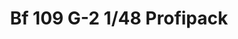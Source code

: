 ---
layout: product
title: "Bf 109 G-2 1/48 Profipack"
price: "3800" 
desc: "Maketa"
img_path: "/assets/img/82165.webp"
brand: "EDUARD"
available: false
special_offer: false
new: false
soon: false
cat: "010000"
subcat: "010400"
subsubcat: "00"
sifra: "82165"
popular: false
spec: false
---